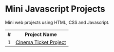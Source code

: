 # Mini Javascript Projects
Mini web projects using HTML, CSS and Javascript.

<table>
  <tr>
    <th>#</th>
    <th>Project Name</th>
  </tr>
  <tr>
    <td>1</td>
    <td><a href="https://github.com/furkankapukayaa/MiniJavascriptProjects/tree/main/Cinema%20Ticket%20Project">Cinema Ticket Project</a></td>
  </tr>
</table>